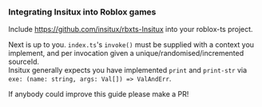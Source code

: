 ### Integrating Insitux into Roblox games

Include https://github.com/insitux/rbxts-Insitux into your roblox-ts project.

Next is up to you. `index.ts`'s `invoke()` must be supplied with a context you implement, and per invocation given a unique/randomised/incremented sourceId.  
Insitux generally expects you have implemented `print` and `print-str` via `exe: (name: string, args: Val[]) => ValAndErr`.

If anybody could improve this guide please make a PR!